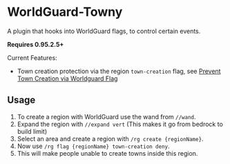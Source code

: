 # WorldGuard-Towny
A plugin that hooks into WorldGuard flags, to control certain events.

****Requires 0.95.2.5+****

Current Features:
- Town creation protection via the region `town-creation` flag, see [Prevent Town Creation via Worldguard Flag](https://github.com/TownyAdvanced/WorldGuard-Towny/wiki/Preventing-Town-creation-in-a-region-via-Region-Flag)

## Usage
1) To create a region with WorldGuard use the wand from `//wand`.    
2) Expand the region with `//expand vert` (This makes it go from bedrock to build limit)  
3) Select an area and create a region with `/rg create {regionName}`.   
4) Now use `/rg flag {regionName} town-creation deny`.    
5) This will make people unable to create towns inside this region.  
